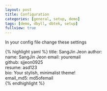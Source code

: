 ```yaml
---
layout: post
title: Configuration
categories: [general, setup, demo]
tags: [demo, dbyll, dbtek, setup]
fullview: true
---
```


In your config file change these settings

{% highlight yaml %}
title: SangJin Jeon
author:  
  name: SangJin Jeon
  email: youremail  
  github: sjjeon0925   
  resume: asd123  
  bio: Your stylish,  minimalist theme!  
  email_md5: md5ofemail  
{% endhighlight %}
